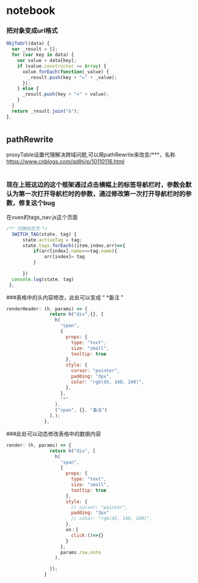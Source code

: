# notebook

### 把对象变成url格式
```javascript
ObjToUrl(data) {
  var _result = [];
  for (var key in data) {
    var value = data[key];
    if (value.constructor == Array) {
      value.forEach(function(_value) {
        _result.push(key + "=" + _value);
      });
    } else {
      _result.push(key + "=" + value);
    }
  }
  return _result.join("&");
},
```
### 
# 
## pathRewrite
proxyTable设置代理解决跨域问题,可以用pathRewrite来改变/***，名称
https://www.cnblogs.com/qdlhj/p/10110116.html

#

### 现在上班这边的这个框架通过点击横幅上的标签导航栏时，参数会默认为第一次打开导航栏时的参数，通过修改第一次打开导航栏时的参数，修复这个bug
在vuex的tags_nav.js这个页面
```javascript
/** 切换标签页 */
  SWITCH_TAG(state, tag) {
      state.activeTag = tag;
      state.tags.forEach((item,index,arr)=>{
          if(arr[index].name===tag.name){
              arr[index]= tag
          }
          
      })
  console.log(state, tag)
 },
 ```

###表格中的头内容修改，此处可以变成 “  *备注  ”
```javascript
renderHeader: (h, params) => {
                return h("div",{}, [
                  h(
                    "span",
                    {
                      props: {
                        type: "text",
                        size: "small",
                        tooltip: true
                      },
                      style: {
                        cursor: "pointer",
                        padding: "3px",
                        color: "rgb(45, 140, 240)",
                      },
                    },
                    "*"
                  ),
                  ("span", {}, "备注")
                ],);
              },
```

###此处可以动态修改表格中的数据内容
```javascript
render: (h, params) => {
                return h("div", [
                  h(
                    "span",
                    {
                      props: {
                        type: "text",
                        size: "small",
                        tooltip: true
                      },
                      style: {
                        // cursor: "pointer",
                        padding: "3px"
                        // color: "rgb(45, 140, 240)",
                      },
                      on：{
                        click:()=>{}
                      }
                    },
                    params.row.note
                  ),

                ]);
              }
```